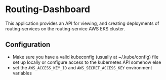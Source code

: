 # Routing-Dashboard

This application provides an API for viewing, and creating deployments of routing-services
on the routing-service AWS EKS cluster.

## Configuration

- Make sure you have a valid kubeconfig (usually at ~/.kube/config) file set up locally or configure access to the 
  kubernetes API somehow else
- set the `AWS_ACCESS_KEY_ID` and `AWS_SECRET_ACCESS_KEY` environment variables